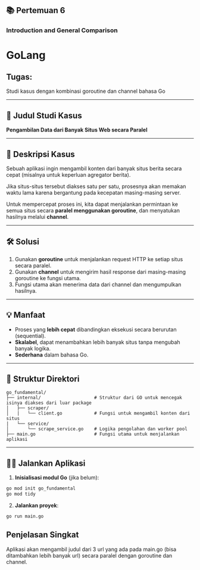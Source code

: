 ## 📚 **Pertemuan 6**  
### **Introduction and General Comparison**  
# **GoLang**  

## Tugas:  
Studi kasus dengan kombinasi goroutine dan channel bahasa Go  

---

## 📌 **Judul Studi Kasus**  
**Pengambilan Data dari Banyak Situs Web secara Paralel**

---

## 🧩 **Deskripsi Kasus**  

Sebuah aplikasi ingin mengambil konten dari banyak situs berita secara cepat (misalnya untuk keperluan agregator berita).  

Jika situs-situs tersebut diakses satu per satu, prosesnya akan memakan waktu lama karena bergantung pada kecepatan masing-masing server.

Untuk mempercepat proses ini, kita dapat menjalankan permintaan ke semua situs secara **paralel menggunakan goroutine**, dan menyatukan hasilnya melalui **channel**.

---

## 🛠️ **Solusi**

1. Gunakan **goroutine** untuk menjalankan request HTTP ke setiap situs secara paralel.
2. Gunakan **channel** untuk mengirim hasil response dari masing-masing goroutine ke fungsi utama.
3. Fungsi utama akan menerima data dari channel dan mengumpulkan hasilnya.

---

## 💡 **Manfaat**

- Proses yang **lebih cepat** dibandingkan eksekusi secara berurutan (sequential).
- **Skalabel**, dapat menambahkan lebih banyak situs tanpa mengubah banyak logika.
- **Sederhana** dalam bahasa Go.

---

## 📁 **Struktur Direktori**

```
go_fundamental/
├── internal/                    # Struktur dari GO untuk mencegak isinya diakses dari luar package
│   ├── scraper/
│   |   └── client.go            # Fungsi untuk mengambil konten dari situs
|   └── service/
│       └── scrape_service.go    # Logika pengolahan dan worker pool
├── main.go                      # Fungsi utama untuk menjalankan aplikasi
```

---

## 🏃‍♂️ **Jalankan Aplikasi**

1. **Inisialisasi modul Go** (jika belum):
```bash
go mod init go_fundamental
go mod tidy
```

2. **Jalankan proyek**:
```bash
go run main.go
```

## **Penjelasan Singkat**
Aplikasi akan mengambil judul dari 3 url yang ada pada main.go (bisa ditambahkan lebih banyak url) secara paralel dengan goroutine dan channel.
